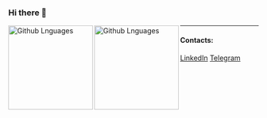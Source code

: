 ### Hi there 👋

<!--
Here are some ideas to get you started:

- 🔭 I’m currently working on ...
- 🌱 I’m currently learning ...
- 👯 I’m looking to collaborate on ...
- 🤔 I’m looking for help with ...
- 💬 Ask me about ...
- 📫 How to reach me: ...
- 😄 Pronouns: ...
- ⚡ Fun fact: ...
-->
<img height="170em" align="left" alt="Github Lnguages" src="https://github-readme-codewars-stats.herokuapp.com/api/?username=SpawnLeon&card&colormode=dark_mode" />
<img height="170em" align="left" alt="Github Lnguages" src="https://github-readme-stats-eight-theta.vercel.app/api/top-langs/?username=SpawnLeon&theme=radical&layout=compact" />

---
#### Contacts:
<a target='_blank' title='LinkedIn' href="https://www.linkedin.com/in/alalleonov/">LinkedIn</a>
<a target='_blank' title='Telegram' href="https://t.me/spawnleon">Telegram</a>
